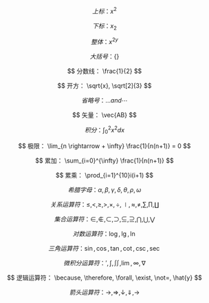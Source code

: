 
$$
上标： x^2
$$

$$
下标：x_2
$$

$$
整体： x^{2y}
$$

$$
大括号： \{\}
$$

$$
分数线： \frac{1}{2}
$$

$$
开方： \sqrt{x}, \sqrt[2]{3}
$$

$$
省略号： \ldots and \cdots
$$

$$
矢量： \vec{AB}
$$

$$
积分： \int_0^2 x^2 dx
$$

$$
极限： \lim_{n \rightarrow + \infty} \frac{1}{n(n+1)} = 0
$$

$$
累加： \sum_{i=0}^{\infty} \frac{1}{n(n+1)}
$$

$$
累乘： \prod_{i=1}^{10}i(i+1)
$$

$$
希腊字母： \alpha, \beta, \gamma, \delta, \theta, \rho, \omega
$$

$$
关系运算符： \le, \lt, \ge, \gt, \times, \div, \mid, \approx, \ne, \sum, \prod, \coprod
$$

$$
集合运算符： \in , \notin, \subset, \supset, \subseteq, \supseteq, \bigcap, \bigcup, \bigvee
$$

$$
对数运算符： \log, \lg, \ln
$$

$$
三角运算符： \sin, \cos , \tan , \cot, \csc, \sec
$$

$$
微积分运算符： \prime, \int, \iint , \lim , \infty,\nabla
$$

$$
逻辑运算符： \because, \therefore, \forall, \exist, \not=, \hat{y}
$$

$$
箭头运算符： \rightarrow, \Rightarrow, \downarrow, \Downarrow, \longrightarrow
$$
































